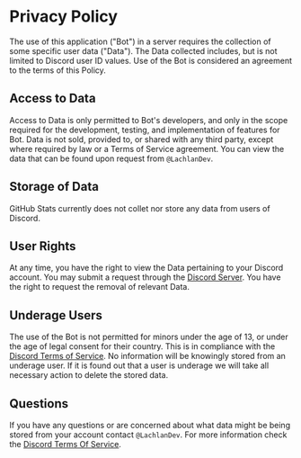 # Privacy Policy

The use of this application ("Bot") in a server requires the collection of some specific user data ("Data"). The Data collected includes, but is not limited to Discord user ID values. Use of the Bot is considered an agreement to the terms of this Policy. 

## Access to Data

Access to Data is only permitted to Bot's developers, and only in the scope required for the development, testing, and implementation of features for Bot. Data is not sold, provided to, or shared with any third party, except where required by law or a Terms of Service agreement. You can view the data that can be found upon request from `@LachlanDev`.

## Storage of Data

GitHub Stats currently does not collet nor store any data from users of Discord.

## User Rights

At any time, you have the right to view the Data pertaining to your Discord account. You may submit a request through the [Discord Server](https://discord.com/invite/w7B5nKB). You have the right to request the removal of relevant Data.

## Underage Users

The use of the Bot is not permitted for minors under the age of 13, or under the age of legal consent for their country. This is in compliance with the [Discord Terms of Service](https://discord.com/terms). No information will be knowingly stored from an underage user. If it is found out that a user is underage we will take all necessary action to delete the stored data.

## Questions

If you have any questions or are concerned about what data might be being stored from your account contact `@LachlanDev`. For more information check the [Discord Terms Of Service](https://discord.com/terms).
